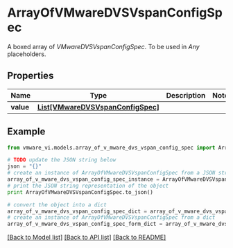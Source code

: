 # ArrayOfVMwareDVSVspanConfigSpec

A boxed array of *VMwareDVSVspanConfigSpec*. To be used in *Any* placeholders. 

## Properties
Name | Type | Description | Notes
------------ | ------------- | ------------- | -------------
**value** | [**List[VMwareDVSVspanConfigSpec]**](VMwareDVSVspanConfigSpec.md) |  | 

## Example

```python
from vmware_vi.models.array_of_v_mware_dvs_vspan_config_spec import ArrayOfVMwareDVSVspanConfigSpec

# TODO update the JSON string below
json = "{}"
# create an instance of ArrayOfVMwareDVSVspanConfigSpec from a JSON string
array_of_v_mware_dvs_vspan_config_spec_instance = ArrayOfVMwareDVSVspanConfigSpec.from_json(json)
# print the JSON string representation of the object
print ArrayOfVMwareDVSVspanConfigSpec.to_json()

# convert the object into a dict
array_of_v_mware_dvs_vspan_config_spec_dict = array_of_v_mware_dvs_vspan_config_spec_instance.to_dict()
# create an instance of ArrayOfVMwareDVSVspanConfigSpec from a dict
array_of_v_mware_dvs_vspan_config_spec_form_dict = array_of_v_mware_dvs_vspan_config_spec.from_dict(array_of_v_mware_dvs_vspan_config_spec_dict)
```
[[Back to Model list]](../README.md#documentation-for-models) [[Back to API list]](../README.md#documentation-for-api-endpoints) [[Back to README]](../README.md)


